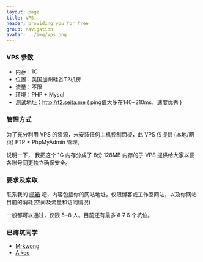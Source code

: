 ```yaml
---
layout: page
title: VPS
header: providing you for free
group: navigation
avatar: ../img/vps.png
---
```


### VPS 参数
<ul>
	<li>内存：1G</li>
	<li>位置：美国加州硅谷T2机房</li>
	<li>流量：不限</li>
	<li>环境：PHP + Mysql</li>
	<li>测试地址：<a href="http://t2.seita.me">http://t2.seita.me</a> ( ping值大多在140~210ms，速度优秀 )</li>
</ul>

### 管理方式

为了充分利用 VPS 的资源，未安装任何主机控制面板，此 VPS 仅提供 (本地/网页) FTP + PhpMyAdmin 管理。

说明一下， 我把这个 1G 内存分成了 8份 128MB 内存的子 VPS 提供给大家以便各账号间更独立确保安全。

### 要求及索取

联系我的 [邮箱](mailto:zen@seita.me) 吧，内容包括你的网站地址，仅限博客或工作室网站，以及你网站目前的消耗(空间及流量和访问情况)

一般都可以通过，仅限 5~8 人。目前还有最多 <del>8</del> <del>7</del> 6 个坑位。

### 已蹲坑同学

<ul>
	<li><a href="http://www.mrkwong.com/" target="_blank">Mrkwong</a></li>
	<li><a href="http://aikee.cn/" target="_blank">Aikee</a></li>
</ul>
